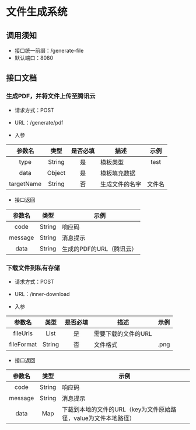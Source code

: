 # 文件生成系统

## 调用须知
- 接口统一前缀：/generate-file
- 默认端口：8080

## 接口文档

### 生成PDF，并将文件上传至腾讯云
- 请求方式：POST
- URL：/generate/pdf

- 入参

参数名|类型|是否必填|描述|示例
:---:|:---:|:---:|---|:---:
type|String|是|模板类型|test
data|Object|是|模板填充数据|
targetName|String|否|生成文件的名字|文件名

- 接口返回

参数名|类型|示例
:---:|:---:|---
code|String|响应码
message|String|消息提示
data|String|生成的PDF的URL（腾讯云）

### 下载文件到私有存储
- 请求方式：POST
- URL：/inner-download

- 入参

参数名|类型|是否必填|描述|示例
:---:|:---:|:---:|---|:---:
fileUrls|List<String>|是|需要下载的文件的URL|
fileFormat|String|否|文件格式|.png

- 接口返回

参数名|类型|示例
:---:|:---:|---
code|String|响应码
message|String|消息提示
data|Map|下载到本地的文件的URL（key为文件原始路径，value为文件本地路径）


